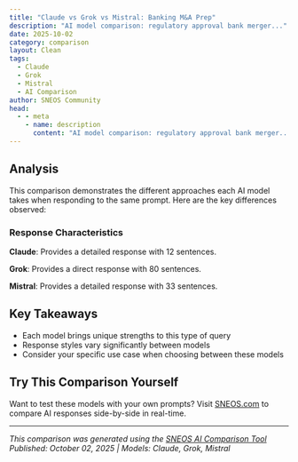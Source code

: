 ```yaml
---
title: "Claude vs Grok vs Mistral: Banking M&A Prep"
description: "AI model comparison: regulatory approval bank merger..."
date: 2025-10-02
category: comparison
layout: Clean
tags:
  - Claude
  - Grok
  - Mistral
  - AI Comparison
author: SNEOS Community
head:
  - - meta
    - name: description
      content: "AI model comparison: regulatory approval bank merger..."
---
```


<ChatComparison
  title="Claude vs Grok vs Mistral: Banking M&amp;A Prep"
  prompt="regulatory approval bank merger"
  :responses='{
    "Claude": "# Regulatory Approval for Bank Mergers\n\nBank mergers require extensive regulatory approval due to their potential impact on the financial system, competition, and consumers. Here\u0027s an overview of the key aspects:\n\n## Primary Regulators\n\n**United States:**\n- **Federal Reserve** - Approves bank holding company mergers\n- **OCC (Office of the Comptroller of the Currency)** - National banks\n- **FDIC** - State-chartered banks\n- **Department of Justice** - Antitrust review\n- **State banking regulators** - State-chartered institutions\n\n**Other jurisdictions have similar multi-agency oversight**\n\n## Key Approval Criteria\n\n### 1. **Safety and Soundness**\n- Financial strength of both institutions\n- Capital adequacy post-merger\n- Risk management capabilities\n- Quality of management\n\n### 2. **Competitive Impact**\n- Market concentration analysis\n- HHI (Herfindahl-Hirschman Index) calculations\n- Geographic market definition\n- Potential for reduced competition\n\n### 3. **Public Interest**\n- Community Reinvestment Act (CRA) compliance\n- Consumer protection\n- Financial stability impact\n- Economic benefits to communities served\n\n### 4. **Anti-Money Laundering**\n- BSA/AML compliance history\n- Sanctions compliance\n- Enhanced due diligence capabilities\n\n## Approval Process\n\n1. **Pre-filing consultations** with regulators\n2. **Formal application submission**\n3. **Public comment period** (typically 30 days)\n4. **Regulatory review** (can take 6-18\u002B months)\n5. **Conditional approval** with requirements\n6. **Final approval** and closing\n\n## Common Conditions\n\n- **Divestitures** of overlapping branches\n- **CRA commitments** for community lending\n- **Capital maintenance** requirements\n- **Systems integration** timelines\n- **Consumer protection** measures\n\n## Recent Trends\n\n- **Increased scrutiny** of large bank mergers\n- **Focus on fintech integration**\n- **Climate risk considerations**\n- **Operational risk management**\n- **Digital banking capabilities**\n\nWould you like me to elaborate on any specific aspect of bank merger regulatory approval?",
    "Grok": "Regulatory approval for a bank merger is a critical step in the process of combining two or more banking institutions. This approval ensures that the merger complies with legal, financial, and competitive standards set by governmental and regulatory bodies. The process typically involves multiple layers of scrutiny to protect consumers, maintain financial stability, and prevent monopolistic practices. Below is an overview of the key aspects of regulatory approval for bank mergers, with a focus on common practices in major jurisdictions like the United States and the European Union (EU).\n\n### 1. **Why Regulatory Approval is Required**\nBank mergers can have significant impacts on the financial system, including:\n- **Market Competition:** A merger could reduce competition, potentially leading to higher fees or reduced services for consumers.\n- **Financial Stability:** Combining institutions could create systemic risks if the resulting entity becomes \u0022too big to fail.\u0022\n- **Consumer Protection:** Regulators ensure that customers are not adversely affected by the merger.\n- **Compliance:** Mergers must adhere to banking laws, anti-money laundering (AML) regulations, and other legal requirements.\n\n### 2. **Key Regulatory Bodies Involved**\nThe specific regulators depend on the country or region where the merger is taking place. Common authorities include:\n\n- **United States:**\n  - **Federal Reserve Board (FRB):** Oversees bank holding companies and evaluates the financial stability and competitive impact of mergers under the Bank Holding Company Act.\n  - **Office of the Comptroller of the Currency (OCC):** Approves mergers involving national banks.\n  - **Federal Deposit Insurance Corporation (FDIC):** Involved if the merger impacts insured deposits or involves state-chartered banks.\n  - **Department of Justice (DOJ):** Reviews mergers for antitrust concerns under the Hart-Scott-Rodino Act.\n  - **State Banking Regulators:** For state-chartered banks, additional approvals may be required at the state level.\n  - **Consumer Financial Protection Bureau (CFPB):** May assess impacts on consumer rights and protections.\n\n- **European Union:**\n  - **European Central Bank (ECB):** Under the Single Supervisory Mechanism (SSM), the ECB plays a key role in approving mergers involving significant institutions in the Eurozone.\n  - **European Commission (EC):** Evaluates mergers for competition issues under EU Merger Regulation.\n  - **National Competent Authorities (NCAs):** National regulators in member states may also be involved, especially for smaller banks.\n\n- **Other Jurisdictions:**\n  - In countries like the UK, the Financial Conduct Authority (FCA) and the Prudential Regulation Authority (PRA) oversee mergers.\n  - In India, the Reserve Bank of India (RBI) is the primary regulator for banking mergers.\n  - Each country typically has its own central bank or financial authority that plays a role in the approval process.\n\n### 3. **Criteria for Approval**\nRegulators evaluate bank mergers based on several factors, including:\n- **Competitive Impact:** Ensuring the merger does not create a monopoly or significantly reduce competition in the market (e.g., measured by market share or the Herfindahl-Hirschman Index in the U.S.).\n- **Financial Stability:** Assessing whether the merged entity will be financially sound and capable of withstanding economic stress.\n- **Public Interest:** Evaluating whether the merger benefits the public, such as through improved services or efficiency.\n- **Management Capability:** Reviewing the competence and integrity of the merged entity\u2019s leadership.\n- **Compliance with Laws:** Ensuring adherence to banking regulations, AML/KYC (Know Your Customer) requirements, and other legal standards.\n- **Capital Adequacy:** Confirming that the merged bank meets required capital ratios (e.g., under Basel III standards).\n\n### 4. **Steps in the Approval Process**\nWhile the exact process varies by jurisdiction, it generally includes the following steps:\n1. **Pre-Merger Notification/Filing:**\n   - The merging banks must submit a formal application or notification to the relevant regulatory bodies.\n   - In the U.S., this may involve filing under the Bank Merger Act or Hart-Scott-Rodino Act.\n   - In the EU, a notification is filed with the European Commission if the merger meets certain turnover thresholds.\n\n2. **Review and Analysis:**\n   - Regulators analyze the competitive, financial, and systemic impacts of the merger.\n   - Public comment periods may be opened (e.g., in the U.S.) to gather input from stakeholders.\n\n3. **Antitrust Review:**\n   - Authorities assess whether the merger violates antitrust laws by reducing competition.\n   - Remedies, such as divestitures of certain branches or business lines, may be required to address competition concerns.\n\n4. **Decision:**\n   - Regulators approve, conditionally approve, or deny the merger.\n   - Conditions may include requirements to sell assets, maintain certain capital levels, or protect consumers.\n\n5. **Post-Approval Compliance:**\n   - After approval, the merged entity must comply with any conditions set by regulators.\n   - Ongoing monitoring may be conducted to ensure compliance with merger terms.\n\n### 5. **Challenges and Risks in Obtaining Approval**\n- **Antitrust Issues:** If the merger significantly reduces competition in a specific geographic or product market, it may be blocked or require divestitures.\n- **Financial Weakness:** If one or both banks are financially unstable, regulators may deny the merger or impose strict conditions.\n- **Political and Public Opposition:** High-profile mergers may face opposition from politicians, consumer groups, or communities, influencing regulatory decisions.\n- **Cross-Border Complexities:** International mergers involve multiple jurisdictions, each with its own regulatory requirements, increasing complexity.\n\n### 6. **Recent Trends and Examples**\n- **Increased Scrutiny:** In recent years, regulators have placed greater emphasis on consumer protection and systemic risk, especially after the 2008 financial crisis.\n- **Technology and Fintech Mergers:** With the rise of digital banking, regulators are also focusing on data privacy and cybersecurity in mergers involving fintech companies.\n- **Examples:**\n  - In the U.S., the proposed merger of BB\u0026T and SunTrust to form Truist Bank (completed in 2019) required extensive regulatory review by the Federal Reserve and FDIC, with conditions to ensure competition.\n  - In the EU, the ECB and European Commission have closely scrutinized mergers like the failed Banco Popular and Banco Santander integration in 2017 to ensure financial stability.\n\n### 7. **Best Practices for Banks Seeking Approval**\n- **Early Engagement:** Consult with regulators early in the process to understand potential concerns.\n- **Thorough Documentation:** Provide detailed financial, competitive, and strategic analyses in applications.\n- **Legal and Advisory Support:** Engage legal and financial advisors with expertise in regulatory approvals to navigate the process.\n- **Address Community Needs:** Demonstrate how the merger benefits customers and local communities to gain public and regulatory support.\n\n### Conclusion\nRegulatory approval for a bank merger is a complex and multi-faceted process that requires careful planning and compliance with legal and financial standards. Banks must engage with multiple authorities, address competition and stability concerns, and ensure that the public interest is served. Understanding the specific requirements of the jurisdictions involved and preparing a strong case for the merger are essential to securing approval. If you have a specific merger or jurisdiction in mind, I can provide more tailored information.",
    "Mistral": "Regulatory approval for a bank merger is a critical process that ensures the proposed merger complies with legal and regulatory requirements, and that it does not pose undue risks to the financial system or consumers. Here are some key aspects and steps involved in obtaining regulatory approval for a bank merger:\n\n### 1. **Preliminary Steps**\n   - **Due Diligence:** Both banks conduct thorough due diligence to assess the financial health, operational risks, and strategic fit of the merger.\n   - **Merger Agreement:** The banks draft and sign a merger agreement outlining the terms and conditions of the merger.\n\n### 2. **Regulatory Filings**\n   - **Federal Reserve:** The banks must file an application with the Federal Reserve Board, which reviews the merger to ensure it complies with the Bank Holding Company Act and other relevant regulations.\n   - **FDIC:** The Federal Deposit Insurance Corporation (FDIC) reviews the merger to ensure it does not pose risks to the deposit insurance fund.\n   - **OCC:** If the merging banks are national banks, the Office of the Comptroller of the Currency (OCC) will also review the merger.\n   - **State Regulators:** Depending on the jurisdiction, state banking regulators may also need to approve the merger.\n\n### 3. **Antitrust Review**\n   - **Department of Justice (DOJ):** The DOJ reviews the merger to ensure it does not violate antitrust laws and does not create a monopoly or significantly reduce competition in the banking sector.\n   - **Federal Trade Commission (FTC):** The FTC may also review the merger for antitrust concerns.\n\n### 4. **Public Interest Considerations**\n   - **Community Reinvestment Act (CRA):** The merging banks must demonstrate compliance with the CRA, which requires banks to meet the credit needs of their communities, including low- and moderate-income neighborhoods.\n   - **Consumer Protection:** Regulators assess whether the merger will have a positive or negative impact on consumers, including access to banking services and fair lending practices.\n\n### 5. **Financial Stability**\n   - **Systemic Risk:** Regulators evaluate whether the merger could create systemic risks to the financial system. This is particularly important if the merging banks are large or have significant market share.\n   - **Capital Adequacy:** The merged entity must meet capital adequacy requirements to ensure it has sufficient financial resources to withstand economic downturns.\n\n### 6. **Public Comment Period**\n   - **Public Notice:** The merger proposal is often made public, and there may be a period for public comment and hearings.\n   - **Stakeholder Input:** Regulators consider input from various stakeholders, including customers, community groups, and other financial institutions.\n\n### 7. **Final Approval**\n   - **Conditional Approval:** Regulators may grant conditional approval, requiring the banks to meet certain conditions before the merger can proceed.\n   - **Unconditional Approval:** If all regulatory requirements are met, the merger may receive unconditional approval.\n\n### 8. **Post-Merger Monitoring**\n   - **Compliance Monitoring:** Regulators continue to monitor the merged entity to ensure ongoing compliance with all regulatory requirements.\n   - **Reporting:** The merged bank may be required to submit periodic reports to regulators.\n\n### Key Considerations\n   - **Timeline:** The regulatory approval process can be lengthy, often taking several months to a year or more.\n   - **Costs:** The process can be costly, involving legal fees, regulatory filing fees, and other expenses.\n   - **Risks:** There is always a risk that regulatory approval may not be granted, which could result in the merger being abandoned.\n\n### Conclusion\nObtaining regulatory approval for a bank merger is a complex and multifaceted process that involves multiple regulatory bodies and considerations. Successful navigation of this process requires careful planning, thorough due diligence, and effective communication with regulators and stakeholders."
  }'
  published-date="13:47"
/>

## Analysis

This comparison demonstrates the different approaches each AI model takes when responding to the same prompt. Here are the key differences observed:

### Response Characteristics

**Claude**: Provides a detailed response with 12 sentences. 

**Grok**: Provides a direct response with 80 sentences. 

**Mistral**: Provides a detailed response with 33 sentences. 

## Key Takeaways

- Each model brings unique strengths to this type of query
- Response styles vary significantly between models
- Consider your specific use case when choosing between these models

## Try This Comparison Yourself

Want to test these models with your own prompts? Visit [SNEOS.com](https://sneos.com) to compare AI responses side-by-side in real-time.

---

*This comparison was generated using the [SNEOS AI Comparison Tool](https://sneos.com)*
*Published: October 02, 2025 | Models: Claude, Grok, Mistral*
